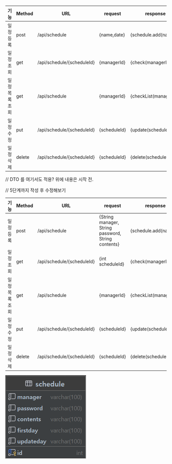 | 기능       | Method | URL                        | request      | response               | 상태 코드   |
|----------|--------|----------------------------|--------------|------------------------|---------|
| 일정 등록    | post   | /api/schedule              | {name,date}  | {schedule.add(name)}   | 200: 정상 |
| 일정 조회    | get    | /api/schedule/{scheduleId} | {managerId}  | {check(managerId)}     | 200: 정상 |
| 일정 목록 조회 | get    | /api/schedule              | {managerId}  | {checkList(managerId)} | 200: 정상 |
| 일정 수정    | put    | /api/schedule/{scheduleId} | {scheduleId} | {update(scheduleId)}   | 200: 정상 |
| 일정 삭제    | delete | /api/schedule/{scheduleId} | {scheduleId} | {delete(scheduleId)}   | 200: 정상 |
// DTO 를 여기서도 적용? 위에 내용은 시작 전.
<p> // 5단계까지 작성 후 수정해보기 </p>

| 기능       | Method | URL                        | request                                            | response               | 상태 코드   |
|----------|--------|----------------------------|----------------------------------------------------|------------------------|---------|
| 일정 등록    | post   | /api/schedule              | {String manager, String password, String contents} | {schedule.add(name)}   | 200: 정상 |
| 일정 조회    | get    | /api/schedule/{scheduleId} | {int scheduleId}                                   | {check(managerId)}     | 200: 정상 |
| 일정 목록 조회 | get    | /api/schedule              | {managerId}                                        | {checkList(managerId)} | 200: 정상 |
| 일정 수정    | put    | /api/schedule/{scheduleId} | {scheduleId}                                       | {update(scheduleId)}   | 200: 정상 |
| 일정 삭제    | delete | /api/schedule/{scheduleId} | {scheduleId}                                       | {delete(scheduleId)}   | 200: 정상 |

![img.png](img.png)